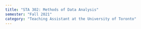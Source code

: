 ```yaml
---
title: "STA 302: Methods of Data Analysis"
semester: "Fall 2021"
category: "Teaching Assistant at the University of Toronto"
---
```

